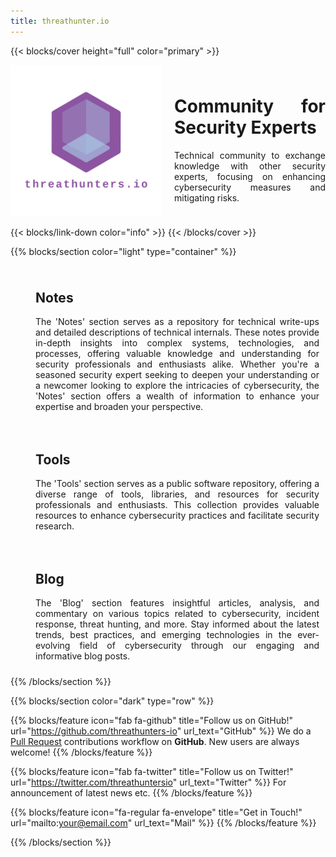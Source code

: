 ```yaml
---
title: threathunter.io
---
```


{{< blocks/cover height="full" color="primary" >}}
<div style="display: flex; align-items: center;">
    <div style="flex: 1; margin-right: 20px;">
        <img src="images/logo_transparent.png" alt="Description of the image" style="max-width: 100%; height: auto;">
    </div>
    <div style="flex: 1; text-align: justify;">
        <h1>Community for Security Experts</h1>
        <p>Technical community to exchange knowledge with other security experts, focusing on enhancing cybersecurity measures and mitigating risks.</p>
    </div>
</div>

{{< blocks/link-down color="info" >}}
{{< /blocks/cover >}}


{{% blocks/section color="light" type="container" %}}
<div class="body-container push-up">
  <div class="container">
    <div class="row">
      <div class="col-lg-12">        
        <div class="card-shadow">
                      <div style="flex: 0 0 50%; display: flex; align-items: top; padding: 10px;">
        <i class="fa-solid fa-clipboard" style="font-size: 50px; margin-right: 30px;"></i>
        <div style="flex: 1; text-align: justify;">
            <h2>Notes</h2>
            <p>The 'Notes' section serves as a repository for technical write-ups and detailed descriptions of technical internals. These notes provide in-depth insights into complex systems, technologies, and processes, offering valuable knowledge and understanding for security professionals and enthusiasts alike. Whether you're a seasoned security expert seeking to deepen your understanding or a newcomer looking to explore the intricacies of cybersecurity, the 'Notes' section offers a wealth of information to enhance your expertise and broaden your perspective.</p>
        </div>
    </div>
        </div>
      </div>
      <div class="col-lg-12">  
        <div class="card-shadow">
        <div style="flex: 0 0 50%; display: flex; align-items: top; padding: 10px;">
        <i class="fa-solid fa-gear" style="font-size: 50px; margin-right: 30px;"></i>
        <div style="flex: 1; text-align: justify;">
            <h2>Tools</h2>
            <p>The 'Tools' section serves as a public software repository, offering a diverse range of tools, libraries, and resources for security professionals and enthusiasts. This collection provides valuable resources to enhance cybersecurity practices and facilitate security research.</p>
        </div>
    </div>
        </div>
      </div>
      <div class="col-lg-12">        
        <div class="card-shadow">
        <div style="flex: 0 0 50%; display: flex; align-items: top; padding: 10px;">
        <i class="fa-brands fa-blogger" style="font-size: 50px; margin-right: 30px;"></i>
        <div style="flex: 1; text-align: justify;">
            <h2>Blog</h2>
            <p>The 'Blog' section features insightful articles, analysis, and commentary on various topics related to cybersecurity, incident response, threat hunting, and more. Stay informed about the latest trends, best practices, and emerging technologies in the ever-evolving field of cybersecurity through our engaging and informative blog posts.</p>
        </div>
    </div>
        </div>
      </div>
    </div>
  </div>
</div>
{{% /blocks/section %}}

{{% blocks/section color="dark" type="row" %}}

{{% blocks/feature icon="fab fa-github" title="Follow us on GitHub!" url="https://github.com/threathunters-io" url_text="GitHub" %}}
We do a [Pull Request](https://github.com/google/docsy-example/pulls) contributions workflow on **GitHub**. New users are always welcome!
{{% /blocks/feature %}}

{{% blocks/feature icon="fab fa-twitter" title="Follow us on Twitter!" url="https://twitter.com/threathuntersio" url_text="Twitter" %}}
For announcement of latest news etc.
{{% /blocks/feature %}}

{{% blocks/feature icon="fa-regular fa-envelope" title="Get in Touch!" url="mailto:your@email.com" url_text="Mail" %}}
{{% /blocks/feature %}}

{{% /blocks/section %}}
